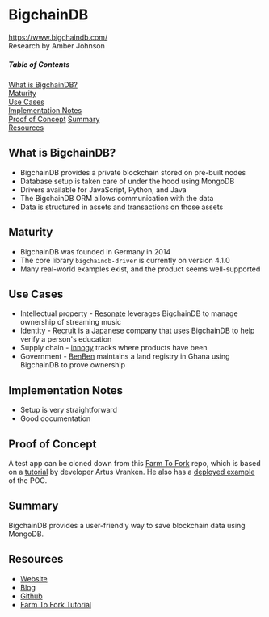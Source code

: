 # BigchainDB
https://www.bigchaindb.com/  
Research by Amber Johnson

##### Table of Contents  
[What is BigchainDB?](#what-is-bigchaindb)  
[Maturity](#maturity)  
[Use Cases](#use-cases)  
[Implementation Notes](#implementation-notes)  
[Proof of Concept](#proof-of-concept)
[Summary](#summary)  
[Resources](#resources)

## What is BigchainDB?

* BigchainDB provides a private blockchain stored on pre-built nodes
* Database setup is taken care of under the hood using MongoDB
* Drivers available for JavaScript, Python, and Java
* The BigchainDB ORM allows communication with the data
* Data is structured in assets and transactions on those assets

## Maturity

* BigchainDB was founded in Germany in 2014
* The core library `bigchaindb-driver` is currently on version 4.1.0
* Many real-world examples exist, and the product seems well-supported

## Use Cases

* Intellectual property - [Resonate](https://resonate.is/) leverages BigchainDB to manage ownership of streaming music
* Identity - [Recruit](http://recruit-tech.co.jp/) is a Japanese company that uses BigchainDB to help verify a person's education
* Supply chain - [innogy](https://www.innogy.com/web/cms/en/3087918/for-your-home/) tracks where products have been
* Government - [BenBen](http://www.benben.com.gh/) maintains a land registry in Ghana using BigchainDB to prove ownership 

## Implementation Notes

* Setup is very straightforward
* Good documentation

## Proof of Concept
A test app can be cloned down from this [Farm To Fork](https://github.com/amberjohnsonsmile/farm-to-fork) repo, which is based on a [tutorial](https://medium.com/wearetheledger/bigchaindb-a-hands-on-approach-42e1d3b4e7a) by developer Artus Vranken. He also has a [deployed example](https://artus.github.io/FarmToFork/) of the POC.

## Summary
BigchainDB provides a user-friendly way to save blockchain data using MongoDB.

## Resources

* [Website](https://www.bigchaindb.com/)
* [Blog](https://blog.bigchaindb.com/)
* [Github](https://github.com/bigchaindb/bigchaindb)
* [Farm To Fork Tutorial](https://medium.com/wearetheledger/bigchaindb-a-hands-on-approach-42e1d3b4e7a)
